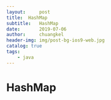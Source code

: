 ```yaml
---
layout:     post
title:	HashMap
subtitle: 	HashMap
date:       2019-07-06
author:     chuangkel
header-img: img/post-bg-ios9-web.jpg
catalog: true
tags:
    - java
---
```


# HashMap

